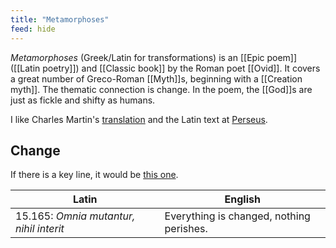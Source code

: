 ```yaml
---
title: "Metamorphoses"
feed: hide
---
```


_Metamorphoses_ (Greek/Latin for transformations) is an [[Epic poem]] ([[Latin poetry]]) and [[Classic book]] by the Roman poet [[Ovid]]. It covers a great number of Greco-Roman [[Myth]]s, beginning with a [[Creation myth]]. The thematic connection is change. In the poem, the [[God]]s are just as fickle and shifty as humans.

I like Charles Martin's [translation](https://www.worldcat.org/title/metamorphoses/oclc/52547579) and the Latin text at [Perseus](http://www.perseus.tufts.edu/hopper/text?doc=Perseus%3Atext%3A1999.02.0029%3Abook%3D1%3Acard%3D1). 

## Change

If there is a key line, it would be [this one](http://www.perseus.tufts.edu/hopper/text?doc=Ov.+Met.+15.165&fromdoc=Perseus%3Atext%3A1999.02.0029).

|Latin|English|
|-----|-------|
|15.165: _Omnia mutantur, nihil interit_|Everything is changed, nothing perishes.|
